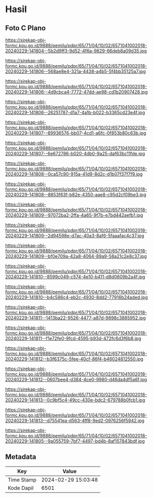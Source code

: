 # Hasil

## Foto C Plano

https://sirekap-obj-formc.kpu.go.id/9888/pemilu/pdpr/65/71/04/10/02/6571041002018-20240229-141804--5b2d9ff3-9d52-4f6a-9829-66deb8a09d35.jpg

https://sirekap-obj-formc.kpu.go.id/9888/pemilu/pdpr/65/71/04/10/02/6571041002018-20240229-141806--568ae8e4-321a-4438-a4b5-5f4bb35125a7.jpg

https://sirekap-obj-formc.kpu.go.id/9888/pemilu/pdpr/65/71/04/10/02/6571041002018-20240229-141806--4d9cbca4-7772-47dd-ae98-cd1b20907428.jpg

https://sirekap-obj-formc.kpu.go.id/9888/pemilu/pdpr/65/71/04/10/02/6571041002018-20240229-141806--26251787-d1a7-4a1b-b022-b3365cd23e4f.jpg

https://sirekap-obj-formc.kpu.go.id/9888/pemilu/pdpr/65/71/04/10/02/6571041002018-20240229-141807--89936576-bb07-4cd1-a6fc-0f853b80c63b.jpg

https://sirekap-obj-formc.kpu.go.id/9888/pemilu/pdpr/65/71/04/10/02/6571041002018-20240229-141807--6e672786-b020-4db0-9a25-daf63bc11fde.jpg

https://sirekap-obj-formc.kpu.go.id/9888/pemilu/pdpr/65/71/04/10/02/6571041002018-20240229-141808--0ca57c90-915a-41d9-8d2c-d1b07f37f7f9.jpg

https://sirekap-obj-formc.kpu.go.id/9888/pemilu/pdpr/65/71/04/10/02/6571041002018-20240229-141808--8853f63f-b82e-4350-aae8-c95d2cf09be3.jpg

https://sirekap-obj-formc.kpu.go.id/9888/pemilu/pdpr/65/71/04/10/02/6571041002018-20240229-141809--97072ba2-2ffa-4a65-9f7b-e7bd442aefb1.jpg

https://sirekap-obj-formc.kpu.go.id/9888/pemilu/pdpr/65/71/04/10/02/6571041002018-20240229-141809--2d94598e-d7ac-40a3-8af6-5faaafac4c37.jpg

https://sirekap-obj-formc.kpu.go.id/9888/pemilu/pdpr/65/71/04/10/02/6571041002018-20240229-141809--bf0e709a-42a8-4064-89a9-58a21c2e8c37.jpg

https://sirekap-obj-formc.kpu.go.id/9888/pemilu/pdpr/65/71/04/10/02/6571041002018-20240229-141810--8599c049-c574-4e10-b411-d8d0609b2a4f.jpg

https://sirekap-obj-formc.kpu.go.id/9888/pemilu/pdpr/65/71/04/10/02/6571041002018-20240229-141810--b4c586c4-eb2c-4930-8dd2-77916b24aded.jpg

https://sirekap-obj-formc.kpu.go.id/9888/pemilu/pdpr/65/71/04/10/02/6571041002018-20240229-141811--1413ba22-9526-4477-a87d-9898c3885952.jpg

https://sirekap-obj-formc.kpu.go.id/9888/pemilu/pdpr/65/71/04/10/02/6571041002018-20240229-141811--f1e72fe0-9fcd-4595-b93d-472fc6d3f6b8.jpg

https://sirekap-obj-formc.kpu.go.id/9888/pemilu/pdpr/65/71/04/10/02/6571041002018-20240229-141812--b3f6375c-5fee-40cf-86f4-b46024812550.jpg

https://sirekap-obj-formc.kpu.go.id/9888/pemilu/pdpr/65/71/04/10/02/6571041002018-20240229-141812--0607bee4-d384-4ce0-9980-d46da4df5a6f.jpg

https://sirekap-obj-formc.kpu.go.id/9888/pemilu/pdpr/65/71/04/10/02/6571041002018-20240229-141813--0c9bf5c4-49cc-430e-bdc2-679788b0fcb1.jpg

https://sirekap-obj-formc.kpu.go.id/9888/pemilu/pdpr/65/71/04/10/02/6571041002018-20240229-141813--d75541ea-d563-4ff8-9ed2-0976256f5942.jpg

https://sirekap-obj-formc.kpu.go.id/9888/pemilu/pdpr/65/71/04/10/02/6571041002018-20240229-141805--9a055759-7bf7-4497-bd4b-8af157843bdf.jpg


## Metadata

| Key        | Value               |
| ---------- | ------------------- |
| Time Stamp | 2024-02-29 15:03:48 |
| Kode Dapil | 6501                |



